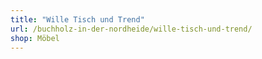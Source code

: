 ```yaml
---
title: "Wille Tisch und Trend"
url: /buchholz-in-der-nordheide/wille-tisch-und-trend/
shop: Möbel
---
```

